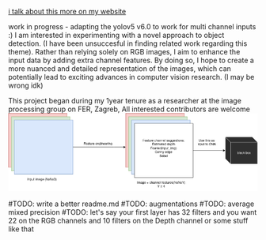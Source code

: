 [i talk about this more on my website](https://jere357.github.io/rgbd.html)


work in progress - adapting the yolov5 v6.0 to work for multi channel inputs :)
 I am interested in experimenting with a novel approach to object detection. (I have been unsuccesful in finding related work regarding this theme). Rather than relying solely on RGB images, I aim to enhance the input data by adding extra channel features. By doing so, I hope to create a more nuanced and detailed representation of the images, which can potentially lead to exciting advances in computer vision research. (I may be wrong idk)



This project began during my 1year tenure as a researcher at the image processing group on FER, Zagreb, All interested contributors are welcome
![sketch](/rgbd_background.png)


\#TODO: write a better readme.md
\#TODO: augmentations
\#TODO: average mixed precision
\#TODO: let's say your first layer has 32 filters and you want 22 on the RGB channels and 10 filters on the Depth channel or some stuff like that
